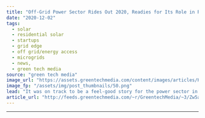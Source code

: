 ```yaml
---
title: "Off-Grid Power Sector Rides Out 2020, Readies for Its Role in Recovery Plans"
date: "2020-12-02"
tags: 
  - solar
  - residential solar
  - startups
  - grid edge
  - off grid/energy access
  - microgrids
  - news,
  - green tech media
source: "green tech media"
image_url: "https://assets.greentechmedia.com/content/images/articles/Husk_Power_Systems_XL.png"
image_fp: "/assets/img/post_thumbnails/50.png"
lead: "It was on track to be a feel-good story for the power sector in 2020. The energy access market had for a long time been too complex, with too many companies trying to do too much. As companies figured out what they were good at, and as the weight of  ..."
article_url: "http://feeds.greentechmedia.com/~r/GreentechMedia/~3/Zw5anFTkuhY/off-grid-power-sector-rides-out-2020-readies-for-place-in-recovery-plans"
---
```


---
